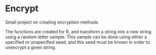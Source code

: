 # Encrypt
Small project on creating encryption methods

The functions are created for R, and transform a string into a new string using a random letter sample. This sample can be done using either a specified or unspecified seed, and this seed must be known in order to unencrypt a given string. 
